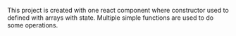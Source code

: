 This project is created with one react component where constructor used to defined with arrays with state.
Multiple simple functions are used to do some operations.
